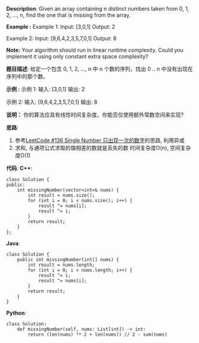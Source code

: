 __Description__:
Given an array containing n distinct numbers taken from 0, 1, 2, ..., n, find the one that is missing from the array.

**Example :**
Example 1:
Input: [3,0,1]
Output: 2

Example 2:
Input: [9,6,4,2,3,5,7,0,1]
Output: 8

__Note:__
Your algorithm should run in linear runtime complexity. Could you implement it using only constant extra space complexity?

__题目描述__:
给定一个包含 0, 1, 2, ..., n 中 n 个数的序列，找出 0 .. n 中没有出现在序列中的那个数。

**示例 :**
示例 1:
输入: [3,0,1]
输出: 2

示例 2:
输入: [9,6,4,2,3,5,7,0,1]
输出: 8

__说明：__
你的算法应具有线性时间复杂度。你能否仅使用额外常数空间来实现?

__思路__:
1. 参考[LeetCode #136 Single Number 只出现一次的数字](https://www.jianshu.com/p/d8050ac9d91d)的思路, 利用异或
2. 求和, 与通项公式求取的值相差的数就是丢失的数
时间复杂度O(n), 空间复杂度O(1)

__代码__:
__C++__:
```
class Solution {
public:
    int missingNumber(vector<int>& nums) {
        int result = nums.size();
        for (int i = 0; i < nums.size(); i++) {
            result ^= nums[i];
            result ^= i;
        }
        return result;
    }
};
```

__Java__:
```
class Solution {
    public int missingNumber(int[] nums) {
        int result = nums.length;
        for (int i = 0; i < nums.length; i++) {
            result ^= i;
            result ^= nums[i];
        }
        return result;
    }
}
```

__Python__:
```
class Solution:
    def missingNumber(self, nums: List[int]) -> int:
        return (len(nums) ** 2 + len(nums)) // 2 - sum(nums)
```
